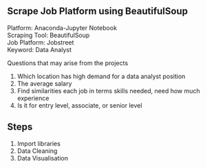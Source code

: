 ## Scrape Job Platform using BeautifulSoup

Platform: Anaconda-Jupyter Notebook<br>
Scraping Tool: BeautifulSoup<br>
Job Platform: Jobstreet<br>
Keyword: Data Analyst

Questions that may arise from the projects
1) Which location has high demand for a data analyst position
2) The average salary
3) Find similarities each job in terms skills needed, need how much experience
4) Is it for entry level, associate, or senior level

## Steps
1) Import libraries <br>
2) Data Cleaning <br>
3) Data Visualisation
